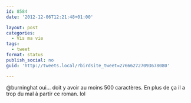 ```yaml
---
id: 8584
date: '2012-12-06T12:21:48+01:00'

layout: post
categories:
  - Vis ma vie
tags:
  - tweet
format: status
publish_social: no
guid: 'http://tweets.local/?birdsite_tweet=276662727093678080'

---
```


@burninghat oui… doit y avoir au moins 500 caractères. En plus de ça il a trop du mal à partir ce roman. lol